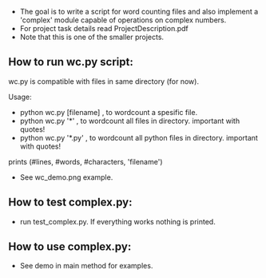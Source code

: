 - The goal is to write a script for word counting files and also implement a 'complex' module capable of operations on complex numbers.
- For project task details read ProjectDescription.pdf
- Note that this is one of the smaller projects.

## How to run wc.py script:
wc.py is compatible with files in same directory (for now).

Usage:
- python wc.py [filename] , to wordcount a spesific file.
- python wc.py '*'        , to wordcount all files in directory. important with quotes!
- python wc.py '*.py'     , to wordcount all python files in directory. important with quotes!

prints (#lines, #words, #characters, 'filename')
- See wc_demo.png example.


## How to test complex.py:
- run test_complex.py. If everything works nothing is printed.


## How to use complex.py:
- See demo in main method for examples.
